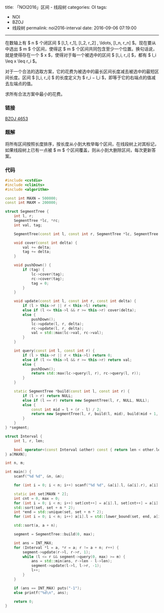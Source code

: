 title: 「NOI2016」区间 - 线段树
categories: OI
tags: 
  - NOI
  - BZOJ
  - 线段树
permalink: noi2016-interval
date: 2016-09-06 07:19:00
---

在数轴上有 $ n $ 个闭区间 $ [l_1, r_1], [l_2, r_2] , \ldots, [l_n, r_n] $。现在要从中选出 $ m $ 个区间，使得这 $ m $ 个区间共同包含至少一个位置。换句话说，就是使得存在一个 $ x $，使得对于每一个被选中的区间 $ [l_i, r_i] $，都有 $ l_i \leq x \leq r_i $。

对于一个合法的选取方案，它的花费为被选中的最长区间长度减去被选中的最短区间长度。区间 $ [l_i, r_i] $ 的长度定义为 $ r_i − l_i $，即等于它的右端点的值减去左端点的值。

求所有合法方案中最小的花费。

<!-- more -->

### 链接
[BZOJ 4653](http://www.lydsy.com/JudgeOnline/problem.php?id=4653)

### 题解
将所有区间按照长度排序，按长度从小到大枚举每个区间，在线段树上对其标记，如果线段树上已有一点被 $ m $ 个区间覆盖，则从小到大删除区间，每次更新答案。

### 代码
```c++
#include <cstdio>
#include <climits>
#include <algorithm>

const int MAXN = 500000;
const int MAXM = 200000;

struct SegmentTree {
	int l, r;
	SegmentTree *lc, *rc;
	int val, tag;

	SegmentTree(const int l, const int r, SegmentTree *lc, SegmentTree *rc) : l(l), r(r), lc(lc), rc(rc), val(0) {}

	void cover(const int delta) {
		val += delta;
		tag += delta;
	}

	void pushDown() {
		if (tag) {
			lc->cover(tag);
			rc->cover(tag);
			tag = 0;
		}
	}

	void update(const int l, const int r, const int delta) {
		if (l > this->r || r < this->l) return;
		else if (l <= this->l && r >= this->r) cover(delta);
		else {
			pushDown();
			lc->update(l, r, delta);
			rc->update(l, r, delta);
			val = std::max(lc->val, rc->val);
		}
	}

	int query(const int l, const int r) {
		if (l > this->r || r < this->l) return 0;
		else if (l <= this->l && r >= this->r) return val;
		else {
			pushDown();
			return std::max(lc->query(l, r), rc->query(l, r));
		}
	}

	static SegmentTree *build(const int l, const int r) {
		if (l > r) return NULL;
		else if (l == r) return new SegmentTree(l, r, NULL, NULL);
		else {
			const int mid = l + (r - l) / 2;
			return new SegmentTree(l, r, build(l, mid), build(mid + 1, r));
		}
	}
} *segment;

struct Interval {
	int l, r, len;

	bool operator<(const Interval &other) const { return len < other.len; }
} a[MAXN];

int n, m;

int main() {
	scanf("%d %d", &n, &m);

	for (int i = 0; i < n; i++) scanf("%d %d", &a[i].l, &a[i].r), a[i].len = a[i].r - a[i].l;

	static int set[MAXN * 2];
	int cnt = 0, max = 0;
	for (int i = 0; i < n; i++) set[cnt++] = a[i].l, set[cnt++] = a[i].r;
	std::sort(set, set + n * 2);
	int *end = std::unique(set, set + n * 2);
	for (int i = 0; i < n; i++) a[i].l = std::lower_bound(set, end, a[i].l) - set, a[i].r = std::lower_bound(set, end, a[i].r) - set, max = std::max(max, a[i].r);

	std::sort(a, a + n);

	segment = SegmentTree::build(0, max);

	int ans = INT_MAX;
	for (Interval *l = a, *r = a; r != a + n; r++) {
		segment->update(r->l, r->r, 1);
		while (l <= r && segment->query(0, max) >= m) {
			ans = std::min(ans, r->len - l->len);
			segment->update(l->l, l->r, -1);
			l++;
		}
	}

	if (ans == INT_MAX) puts("-1");
	else printf("%d\n", ans);

	return 0;
}
```

